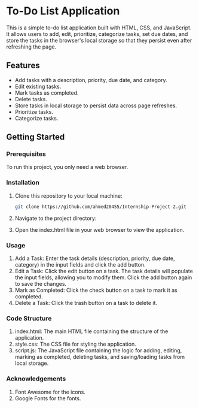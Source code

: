 # To-Do List Application

This is a simple to-do list application built with HTML, CSS, and JavaScript. It allows users to add, edit, prioritize, categorize tasks, set due dates, and store the tasks in the browser's local storage so that they persist even after refreshing the page.

## Features

- Add tasks with a description, priority, due date, and category.
- Edit existing tasks.
- Mark tasks as completed.
- Delete tasks.
- Store tasks in local storage to persist data across page refreshes.
- Prioritize tasks.
- Categorize tasks.

## Getting Started

### Prerequisites

To run this project, you only need a web browser.

### Installation

1. Clone this repository to your local machine:

   ```bash
   git clone https://github.com/ahmed20455/Internship-Project-2.git

2. Navigate to the project directory:
3. Open the index.html file in your web browser to view the application.

### Usage
1. Add a Task: Enter the task details (description, priority, due date, category) in the input fields and click the add button.
2. Edit a Task: Click the edit button on a task. The task details will populate the input fields, allowing you to modify them. Click the add button again to save the changes.
3. Mark as Completed: Click the check button on a task to mark it as completed.
4. Delete a Task: Click the trash button on a task to delete it.

### Code Structure
1. index.html: The main HTML file containing the structure of the application.
2. style.css: The CSS file for styling the application.
3. script.js: The JavaScript file containing the logic for adding, editing, marking as completed, deleting tasks, and saving/loading tasks from local storage.

### Acknowledgements
1. Font Awesome for the icons.
2. Google Fonts for the fonts.
